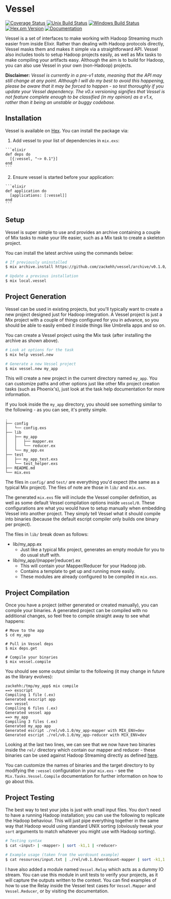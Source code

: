 # Vessel
[![Coverage Status](https://img.shields.io/coveralls/zackehh/vessel.svg?maxAge=900000)](https://coveralls.io/github/zackehh/vessel) [![Unix Build Status](https://img.shields.io/travis/zackehh/vessel.svg?maxAge=900000&label=unix)](https://travis-ci.org/zackehh/vessel) [![Windows Build Status](https://img.shields.io/appveyor/ci/zackehh/vessel.svg?maxAge=900000&label=win)](https://ci.appveyor.com/project/zackehh/vessel) [![Hex.pm Version](https://img.shields.io/hexpm/v/vessel.svg?maxAge=900000)](https://hex.pm/packages/vessel) [![Documentation](https://img.shields.io/badge/docs-latest-blue.svg)](https://hexdocs.pm/vessel/)

Vessel is a set of interfaces to make working with Hadoop Streaming much easier from inside Elixir. Rather than dealing with Hadoop protocols directly, Vessel masks them and makes it simple via a straightforward API. Vessel also includes tools to setup Hadoop projects easily, as well as Mix tasks to make compiling your artifacts easy. Although the aim is to build for Hadoop, you can also use Vessel in your own (non-Hadoop) projects.

**Disclaimer:** *Vessel is currently in a pre-v1 state, meaning that the API may still change at any point. Although I will do my best to avoid this happening, please be aware that it may be forced to happen - so test thoroughly if you update your Vessel dependency. The v0.x versioning signifies that Vessel is not feature complete enough to be classified (in my opinion) as a v1.x, rather than it being an unstable or buggy codebase.*

## Installation

Vessel is available on [Hex](https://hex.pm/). You can install the package via:

  1. Add vessel to your list of dependencies in `mix.exs`:

    ```elixir
    def deps do
      [{:vessel, "~> 0.1"}]
    end
    ```

  2. Ensure vessel is started before your application:

    ```elixir
    def application do
      [applications: [:vessel]]
    end
    ```

## Setup

Vessel is super simple to use and provides an archive containing a couple of Mix tasks to make your life easier, such as a Mix task to create a skeleton project.

You can install the latest archive using the commands below:

```bash
# If previously uninstalled
$ mix archive.install https://github.com/zackehh/vessel/archive/v0.1.0/vessel-archive-v0.1.0.ez

# Update a previous installation
$ mix local.vessel
```

## Project Generation

Vessel can be used in existing projects, but you'll typically want to create a new project designed just for Hadoop integration. A Vessel project is just a Mix project with a couple of things configured for you in advance, so you should be able to easily embed it inside things like Umbrella apps and so on.

You can create a Vessel project using the Mix task (after installing the archive as shown above).

```bash
# Look at options for the task
$ mix help vessel.new

# Generate a new Vessel project
$ mix vessel.new my_app
```

This will create a new project in the current directory named `my_app`. You can customize paths and other options just like other Mix project creation tasks (such as Phoenix's), just look at the task help documentation for more information.

If you look inside the `my_app` directory, you should see something similar to the following - as you can see, it's pretty simple.

```
.
├── config
│   └── config.exs
├── lib
│   ├── my_app
│   │   ├── mapper.ex
│   │   └── reducer.ex
│   └── my_app.ex
├── test
│   ├── my_app_test.exs
│   └── test_helper.exs
├── README.md
└── mix.exs
```

The files in `config/` and `test/` are everything you'd expect (the same as a typical Mix project). The files of note are those in `lib/` and `mix.exs`.

The generated `mix.exs` file will include the Vessel compiler definition, as well as some default Vessel compilation options inside `vessel/0`. These configurations are what you would have to setup manually when embedding Vessel into another project. They simply tell Vessel what it should compile into binaries (because the default escript compiler only builds one binary per project).

The files in `lib/` break down as follows:

- lib/my_app.ex
  - Just like a typical Mix project, generates an empty module for you to do usual stuff with.
- lib/my_app/(mapper|reducer).ex
  - This will contain your Mapper/Reducer for your Hadoop job.
  - Contains a template to get up and running more easily.
  - These modules are already configured to be compiled in `mix.exs`.

## Project Compilation

Once you have a project (either generated or created manually), you can compile your binaries. A generated project can be compiled with no additional changes, so feel free to compile straight away to see what happens:

```
# Move to the app
$ cd my_app

# Pull in Vessel deps
$ mix deps.get

# Compile your binaries
$ mix vessel.compile
```

You should see some output similar to the following (it may change in future as the library evolves):

```
zackehh:/tmp/my_app$ mix compile
==> exscript
Compiling 1 file (.ex)
Generated exscript app
==> vessel
Compiling 6 files (.ex)
Generated vessel app
==> my_app
Compiling 3 files (.ex)
Generated my_app app
Generated escript ./rel/v0.1.0/my_app-mapper with MIX_ENV=dev
Generated escript ./rel/v0.1.0/my_app-reducer with MIX_ENV=dev
```

Looking at the last two lines, we can see that we now have two binaries inside the `rel/` directory which contain our mapper and reducer - these binaries can be used against Hadoop Streaming directly as defined [here](https://hadoop.apache.org/docs/r1.2.1/streaming.html).

You can customize the names of binaries and the target directory to by modifying the `:vessel` configuration in your `mix.exs` - see the `Mix.Tasks.Vessel.Compile` documentation for further information on how to go about this.

## Project Testing

The best way to test your jobs is just with small input files. You don't need to have a running Hadoop installation; you can use the following to replicate the Hadoop behaviour. This will just pipe everything together in the same way that Hadoop would using standard UNIX sorting (obviously tweak your `sort` arguments to match whatever you might use with Hadoop sorting).

```bash
# Testing syntax
$ cat <input> | <mapper> | sort -k1,1 | <reducer>

# Example usage (taken from the wordcount example)
$ cat resources/input.txt | ./rel/v0.1.0/wordcount-mapper | sort -k1,1 | ./rel/v0.1.0/wordcount-reducer
```

I have also added a module named `Vessel.Relay` which acts as a dummy IO stream. You can use this module in unit tests to verify your projects, as it will capture the outputs written to the context. You can find examples of how to use the Relay inside the Vessel test cases for `Vessel.Mapper` and `Vessel.Reducer`, or by visiting the documentation.
